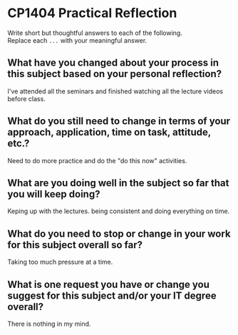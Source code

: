 # CP1404 Practical Reflection

Write short but thoughtful answers to each of the following.  
Replace each `...` with your meaningful answer.

## What have you changed about your process in this subject based on your personal reflection?

I've attended all the seminars and finished watching all the lecture videos before  class. 

## What do you still need to change in terms of your approach, application, time on task, attitude, etc.?

Need to do more practice and do the "do this now" activities. 

## What are you doing well in the subject so far that you will keep doing?

Keping up with the lectures. being consistent and doing everything on time. 

## What do you need to stop or change in your work for this subject overall so far?

Taking too much pressure at a time. 

## What is one request you have or change you suggest for this subject and/or your IT degree overall?

There is nothing in my mind.

